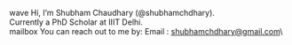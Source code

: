 wave Hi, I’m Shubham Chaudhary (@shubhamchdhary).\
Currently a PhD Scholar at IIIT Delhi.\
mailbox You can reach out to me by: Email : shubhamchdhary@gmail.com\
